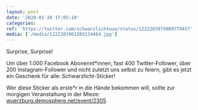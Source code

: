 ```yaml
---
layout: post
date: '2020-01-28 17:05:10'
categories: 
ref: 'https://twitter.com/schwarzlichtwue/status/1222203979909779457'
media: ['/media/1222203961203134464.jpg']
---
```

Surprise, Surprise!



Um über 1.000 Facebook Abonennt\*innen, fast 400 Twitter-Follower, über 200 Instagram-Follower und nicht zuletzt uns selbst zu feiern, gibt es jetzt ein Geschenk für alle: Schwarzlicht-Sticker! 

Wer diese Sticker als erste\*r in die Hände bekommen will, sollte zur morgigen Veranstaltung in der Mieze: [wuerzburg.demosphere.net/event/2305](https://wuerzburg.demosphere.net/event/2305)